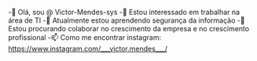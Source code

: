 -👋 Olá, sou @ Victor-Mendes-sys
-👀 Estou interessado em trabalhar na área de TI
-🌱 Atualmente estou aprendendo segurança da informação
-💞️ Estou procurando colaborar no crescimento da empresa e no crescimento profissional
-📫 Como me encontrar instagram: https://www.instagram.com/___victor.mendes___/

<!---
Victor-Mendes-sys/Victor-Mendes-sys is a ✨ special ✨ repository because its `README.md` (this file) appears on your GitHub profile.
You can click the Preview link to take a look at your changes.
--->
